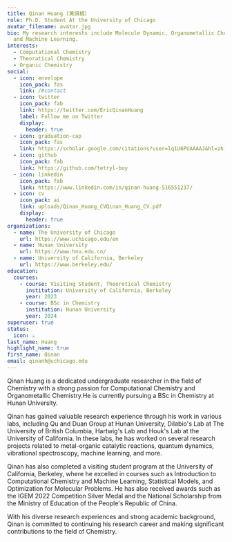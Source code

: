 ```yaml
---
title: Qinan Huang (黄祺楠）
role: Ph.D. Student At the University of Chicago
avatar_filename: avatar.jpg
bio: My research interests include Molecule Dynamic, Organometallic Chemistry
  and Machine Learning.
interests:
  - Computational Chemistry
  - Theoratical Chemistry
  - Organic Chemistry
social:
  - icon: envelope
    icon_pack: fas
    link: /#contact
  - icon: twitter
    icon_pack: fab
    link: https://twitter.com/EricQinanHuang
    label: Follow me on Twitter
    display:
      header: true
  - icon: graduation-cap
    icon_pack: fas
    link: https://scholar.google.com/citations?user=lq1U6PUAAAAJ&hl=zh-CN
  - icon: github
    icon_pack: fab
    link: https://github.com/tetryl-boy
  - icon: linkedin
    icon_pack: fab
    link: https://www.linkedin.com/in/qinan-huang-516551237/
  - icon: cv
    icon_pack: ai
    link: uploads/Qinan_Huang_CVQinan_Huang_CV.pdf
    display:
      header: true
organizations:
  - name: The University of Chicago
    url: https://www.uchicago.edu/en
  - name: Hunan University
    url: https://www.hnu.edu.cn/
  - name: University of California, Berkeley
    url: https://www.berkeley.edu/
education:
  courses:
    - course: Visiting Student, Theoretical Chemistry
      institution: University of California, Berkeley
      year: 2023
    - course: BSc in Chemistry
      institution: Hunan University
      year: 2024
superuser: true
status:
  icon: ☕️
last_name: Huang
highlight_name: true
first_name: Qinan
email: qinanh@uchicago.edu
---
```

Qinan Huang is a dedicated undergraduate researcher in the field of Chemistry with a strong passion for Computational Chemistry and Organometallic Chemistry.He is currently pursuing a BSc in Chemistry at Hunan University. 

Qinan has gained valuable research experience through his work in various labs, including Qu and Duan Group at Hunan University, Dilabio's Lab at The University of British Columbia, Hartwig's Lab and Houk's Lab at the University of California. In these labs, he has worked on several research projects related to metal-organic catalytic reactions, quantum dynamics, vibrational spectroscopy, machine learning, and more.

Qinan has also completed a visiting student program at the University of California, Berkeley, where he excelled in courses such as Introduction to Computational Chemistry and Machine Learning, Statistical Models, and Optimization for Molecular Problems. He has also received awards such as the IGEM 2022 Competition Silver Medal and the National Scholarship from the Ministry of Education of the People's Republic of China.

With his diverse research experiences and strong academic background, Qinan is committed to continuing his research career and making significant contributions to the field of Chemistry.